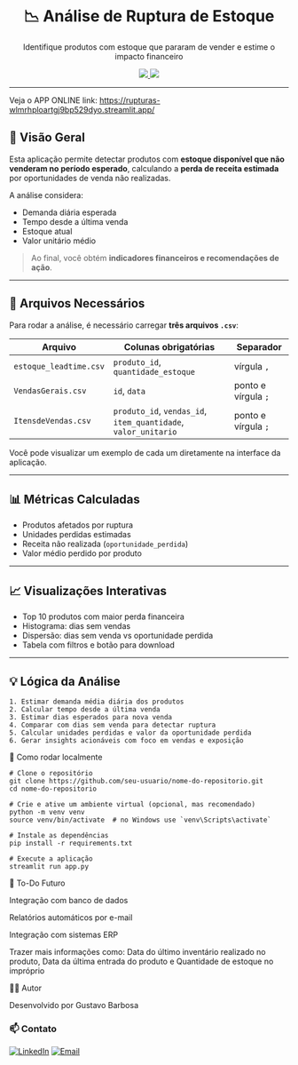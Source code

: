 <h1 align="center">📉 Análise de Ruptura de Estoque</h1>
<p align="center">Identifique produtos com estoque que pararam de vender e estime o impacto financeiro</p>

<p align="center">
  <a href="https://rupturas-wlmrhploartgj9bp529dyo.streamlit.app/" target="_blank">
    <img src="https://img.shields.io/badge/Ver App Online-Streamlit-FF4B4B?style=for-the-badge&logo=streamlit&logoColor=white"/>
  </a>
  <a href="https://www.linkedin.com/in/gustavo-barbosa-868976236/" target="_blank">
    <img src="https://img.shields.io/badge/Autor-Gustavo Barbosa-0A66C2?style=for-the-badge&logo=linkedin&logoColor=white"/>
  </a>
</p>

---

Veja o APP ONLINE link: https://rupturas-wlmrhploartgj9bp529dyo.streamlit.app/

## 🧠 Visão Geral

Esta aplicação permite detectar produtos com **estoque disponível que não venderam no período esperado**, calculando a **perda de receita estimada** por oportunidades de venda não realizadas.

A análise considera:

- Demanda diária esperada
- Tempo desde a última venda
- Estoque atual
- Valor unitário médio

> Ao final, você obtém **indicadores financeiros e recomendações de ação**.

---

## 📁 Arquivos Necessários

Para rodar a análise, é necessário carregar **três arquivos `.csv`**:

| Arquivo | Colunas obrigatórias | Separador |
|--------|----------------------|-----------|
| `estoque_leadtime.csv` | `produto_id`, `quantidade_estoque` | vírgula `,` |
| `VendasGerais.csv` | `id`, `data` | ponto e vírgula `;` |
| `ItensdeVendas.csv` | `produto_id`, `vendas_id`, `item_quantidade`, `valor_unitario` | ponto e vírgula `;` |

Você pode visualizar um exemplo de cada um diretamente na interface da aplicação.

---

## 📊 Métricas Calculadas

- Produtos afetados por ruptura
- Unidades perdidas estimadas
- Receita não realizada (`oportunidade_perdida`)
- Valor médio perdido por produto

---

## 📈 Visualizações Interativas

- Top 10 produtos com maior perda financeira
- Histograma: dias sem vendas
- Dispersão: dias sem venda vs oportunidade perdida
- Tabela com filtros e botão para download

---

## 💡 Lógica da Análise

```text
1. Estimar demanda média diária dos produtos
2. Calcular tempo desde a última venda
3. Estimar dias esperados para nova venda
4. Comparar com dias sem venda para detectar ruptura
5. Calcular unidades perdidas e valor da oportunidade perdida
6. Gerar insights acionáveis com foco em vendas e exposição
```

🧾 Como rodar localmente
```text
# Clone o repositório
git clone https://github.com/seu-usuario/nome-do-repositorio.git
cd nome-do-repositorio

# Crie e ative um ambiente virtual (opcional, mas recomendado)
python -m venv venv
source venv/bin/activate  # no Windows use `venv\Scripts\activate`

# Instale as dependências
pip install -r requirements.txt

# Execute a aplicação
streamlit run app.py
```

📌 To-Do Futuro

 Integração com banco de dados

 Relatórios automáticos por e-mail

 Integração com sistemas ERP

 Trazer mais informações como: Data do último inventário realizado no produto, Data da última entrada do produto e Quantidade de estoque no impróprio

🧑‍💻 Autor

Desenvolvido por Gustavo Barbosa

### 📫 Contato

[![LinkedIn](https://img.shields.io/badge/-LinkedIn-0A66C2?style=for-the-badge&logo=linkedin&logoColor=white)](https://www.linkedin.com/in/gustavo-barbosa-868976236/) [![Email](https://img.shields.io/badge/Email-gustavobarbosa7744@gmail.com-D14836?style=for-the-badge&logo=gmail&logoColor=white)](mailto:gustavobarbosa7744@gmail.com)

